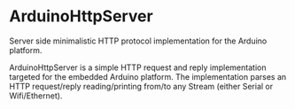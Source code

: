 # ArduinoHttpServer
Server side minimalistic HTTP protocol implementation for the Arduino platform.

ArduinoHttpServer is a simple HTTP request and reply implementation targeted for the embedded Arduino platform. The implementation parses an HTTP request/reply reading/printing from/to any Stream (either Serial or Wifi/Ethernet).
